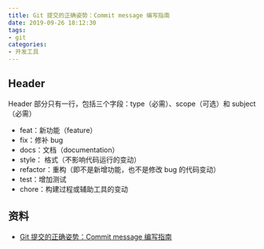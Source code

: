 ```yaml
---
title: Git 提交的正确姿势：Commit message 编写指南
date: 2019-09-26 18:12:30
tags:
- git
categories:
- 开发工具
---
```


## Header

Header 部分只有一行，包括三个字段：type（必需）、scope（可选）和 subject（必需）

- feat：新功能（feature）
- fix：修补 bug
- docs：文档（documentation）
- style： 格式（不影响代码运行的变动）
- refactor：重构（即不是新增功能，也不是修改 bug 的代码变动）
- test：增加测试
- chore：构建过程或辅助工具的变动
<!--more-->
## 资料

- [Git 提交的正确姿势：Commit message 编写指南](https://www.cnblogs.com/daysme/p/7722474.html)
